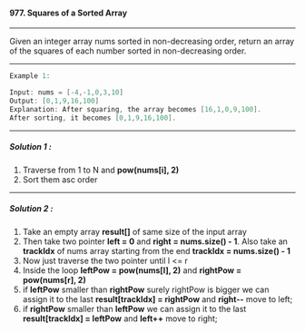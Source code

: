 #### 977. Squares of a Sorted Array

---

Given an integer array nums sorted in non-decreasing order, return an array of the squares of each number sorted in non-decreasing order.

---

```cpp
Example 1:

Input: nums = [-4,-1,0,3,10]
Output: [0,1,9,16,100]
Explanation: After squaring, the array becomes [16,1,0,9,100].
After sorting, it becomes [0,1,9,16,100].
```

---

##### Solution 1 :

1. Traverse from 1 to N and **pow(nums[i], 2)**
2. Sort them asc order

---

##### Solution 2 :

1. Take an empty array **result[]** of same size of the input array
2. Then take two pointer **left = 0** and **right = nums.size() - 1**. Also take an **trackIdx** of nums array starting from the end **trackIdx = nums.size() - 1**
3. Now just traverse the two pointer until l <= r
4. Inside the loop **leftPow = pow(nums[l], 2)** and **rightPow = pow(nums[r], 2)**
5. if **leftPow** smaller than **rightPow** surely rightPow is bigger we can assign it to the last **result[trackIdx] = rightPow** and **right--** move to left;
6. if **rightPow** smaller than **leftPow** we can assign it to the last **result[trackIdx] = leftPow** and **left++** move to right;
